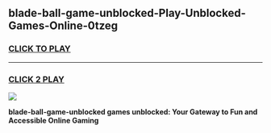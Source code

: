 
## blade-ball-game-unblocked-Play-Unblocked-Games-Online-0tzeg
<h3>
<a href="https://premium76.site?title=blade-ball-game-unblocked&ref=24A">CLICK TO PLAY</a></h3>
<hr>

<h3>
<a href="https://premium76.site?title=blade-ball-game-unblocked&ref=24A">CLICK 2 PLAY</a>
  
</h3>

<a href="https://premium76.site?title=blade-ball-game-unblocked&ref=24A"><img src="https://clearcache.store/games.png"></a>


**blade-ball-game-unblocked games unblocked: Your Gateway to Fun and Accessible Online Gaming**
